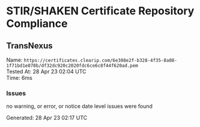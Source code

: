 # STIR/SHAKEN Certificate Repository Compliance

## TransNexus

Name: `https://certificates.clearip.com/6e308e2f-b328-4f35-8a08-1f71bd1e078b/df32dc920c2020fdc6ce6c8f44f620ad.pem`\
Tested At: 28 Apr 23 02:04 UTC\
Time: 6ms

### Issues

no warning, or error, or notice date level issues were found

Generated: 28 Apr 23 02:17 UTC